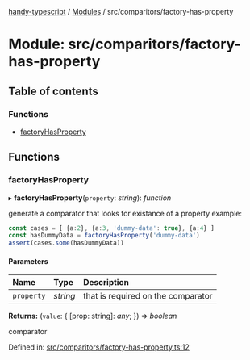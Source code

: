 [handy-typescript](../README.md) / [Modules](../modules.md) / src/comparitors/factory-has-property

# Module: src/comparitors/factory-has-property

## Table of contents

### Functions

- [factoryHasProperty](src_comparitors_factory_has_property.md#factoryhasproperty)

## Functions

### factoryHasProperty

▸ **factoryHasProperty**(`property`: *string*): *function*

generate a comparator that looks for existance of a property
example:
```typescript
const cases = [ {a:2}, {a:3, 'dummy-data': true}, {a:4} ]
const hasDummyData = factoryHasProperty('dummy-data')
assert(cases.some(hasDummyData))
```

#### Parameters

| Name | Type | Description |
| :------ | :------ | :------ |
| `property` | *string* | that is required on the comparator |

**Returns:** (`value`: { [prop: string]: *any*;  }) => *boolean*

comparator

Defined in: [src/comparitors/factory-has-property.ts:12](https://github.com/robbiemu/handy-typescript/blob/02d2b30/src/comparitors/factory-has-property.ts#L12)
